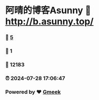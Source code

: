 # 阿晴的博客Asunny :link: http://b.asunny.top/ 
### :page_facing_up: [5](http://b.asunny.top//tag.html) 
### :speech_balloon: 1 
### :hibiscus: 12183 
### :alarm_clock: 2024-07-28 17:06:47 
### Powered by :heart: [Gmeek](https://github.com/Meekdai/Gmeek)
